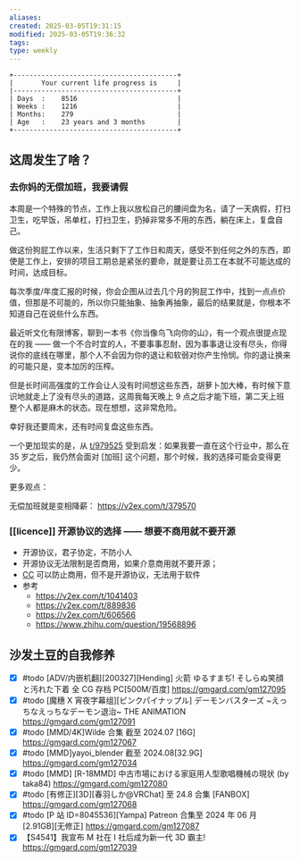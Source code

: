 ```yaml
---
aliases: 
created: 2025-03-05T19:31:15
modified: 2025-03-05T19:36:32
tags: 
type: weekly
---
```


```shell
+-----------------------------------------+
|       Your current life progress is     |
|-----------------------------------------+
| Days  :    8516                         |
| Weeks :    1216                         |
| Months:    279                          |
| Age   :    23 years and 3 months        |
+-----------------------------------------+
```

## 这周发生了啥？

### 去你妈的无偿加班，我要请假

本周是一个特殊的节点，工作上我以放松自己的腰间盘为名，请了一天病假，打扫卫生，吃早饭，吊单杠，打扫卫生，扔掉非常多不用的东西，躺在床上，复盘自己。

做这份狗屁工作以来，生活只剩下了工作日和周天，感受不到任何之外的东西，即使是工作上，安排的项目工期总是紧张的要命，就是要让员工在本就不可能达成的时间，达成目标。

每次季度/年度汇报的时候，你会企图从过去几个月的狗屁工作中，找到一点点价值，但那是不可能的，所以你只能抽象、抽象再抽象，最后的结果就是，你根本不知道自己在说些什么东西。

最近听文化有限博客，聊到一本书《你当像鸟飞向你的山》，有一个观点很提点现在的我 —— 做一个不合时宜的人，不要事事忍耐，因为事事退让没有尽头，你得说你的底线在哪里，那个人不会因为你的退让和软弱对你产生怜悯。你的退让换来的可能只是，变本加厉的压榨。

但是长时间高强度的工作会让人没有时间想这些东西，胡萝卜加大棒，有时候下意识地就走上了没有尽头的道路，这周我每天晚上 9 点之后才能下班，第二天上班整个人都是麻木的状态。现在想想，这非常危险。

幸好我还要周末，还有时间复盘这些东西。

一个更加现实的是，从 [t/979525](https://v2ex.com/t/979525) 受到启发：如果我要一直在这个行业中，那么在 35 岁之后，我仍然会面对 [加班] 这个问题，那个时候，我的选择可能会变得更少。

更多观点：

无偿加班就是变相降薪： https://v2ex.com/t/379570

### [[licence]] 开源协议的选择 —— 想要不商用就不要开源

- 开源协议，君子协定，不防小人
- 开源协议无法限制是否商用，如果介意商用就不要开源；
- [CC](https://commonsclause.com/) 可以防止商用，但不是开源协议，无法用于软件
- 参考
    - https://v2ex.com/t/1041403
    - https://v2ex.com/t/889836
    - https://v2ex.com/t/606566
    - https://www.zhihu.com/question/19568896

## 沙发土豆的自我修养

- [x] #todo [ADV/内嵌机翻]\[200327]\[Hending] 火箭 ゆるすまぢ! そしらぬ笑顔と汚れた下着 全 CG 存档 PC[500M/百度] https://gmgard.com/gm127095
- [x] #todo [魔穗 X 宵夜字幕组]\[ピンクパイナップル] デーモンバスターズ ~えっちなえっちなデーモン退治~ THE ANIMATION https://gmgard.com/gm127091
- [x] #todo [MMD/4K]Wilde 合集 截至 2024.07 [16G] https://gmgard.com/gm127067
- [x] #todo [MMD]yayoi_blender 截至 2024.08[32.9G] https://gmgard.com/gm127034
- [x] #todo [MMD] [R-18MMD] 中古市場における家庭用人型歌唱機械の現状 (by taka84) https://gmgard.com/gm127080
- [x] #todo [有修正]\[3D]\[春羽しか@VRChat] 至 24.8 合集 [FANBOX] https://gmgard.com/gm127068
- [x] #todo [P 站 ID=8045536]\[Yampa] Patreon 合集至 2024 年 06 月 [2.91GB]\[无修正] https://gmgard.com/gm127087
- [x] 【S4541】我宣布 M 社在 I 社后成为新一代 3D 霸主! https://gmgard.com/gm127039
